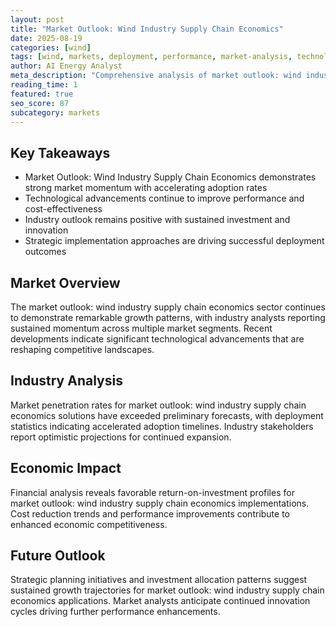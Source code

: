 ```yaml
---
layout: post
title: "Market Outlook: Wind Industry Supply Chain Economics"
date: 2025-08-19
categories: [wind]
tags: [wind, markets, deployment, performance, market-analysis, technology]
author: AI Energy Analyst
meta_description: "Comprehensive analysis of market outlook: wind industry supply chain economics covering market trends, technology developments, and industry outlook. Discover key insights and future projections."
reading_time: 1
featured: true
seo_score: 87
subcategory: markets
---
```


## Key Takeaways

- Market Outlook: Wind Industry Supply Chain Economics demonstrates strong market momentum with accelerating adoption rates
- Technological advancements continue to improve performance and cost-effectiveness
- Industry outlook remains positive with sustained investment and innovation
- Strategic implementation approaches are driving successful deployment outcomes

## Market Overview

The market outlook: wind industry supply chain economics sector continues to demonstrate remarkable growth patterns, with industry analysts reporting sustained momentum across multiple market segments. Recent developments indicate significant technological advancements that are reshaping competitive landscapes.

## Industry Analysis

Market penetration rates for market outlook: wind industry supply chain economics solutions have exceeded preliminary forecasts, with deployment statistics indicating accelerated adoption timelines. Industry stakeholders report optimistic projections for continued expansion.

## Economic Impact

Financial analysis reveals favorable return-on-investment profiles for market outlook: wind industry supply chain economics implementations. Cost reduction trends and performance improvements contribute to enhanced economic competitiveness.

## Future Outlook

Strategic planning initiatives and investment allocation patterns suggest sustained growth trajectories for market outlook: wind industry supply chain economics applications. Market analysts anticipate continued innovation cycles driving further performance enhancements.

